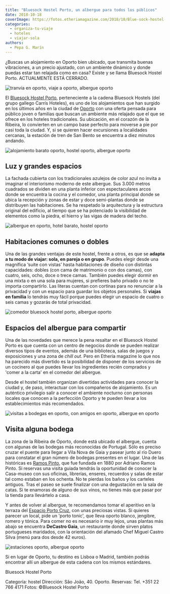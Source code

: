 ```yaml
---
title: "Bluesock Hostel Porto, un albergue para todos los públicos"
date: 2018-10-18
coverImage: https://fotos.etheriamagazine.com/2018/10/Blue-sock-hostel-oporto-literas.jpg
categories: 
  - organiza-tu-viaje
  - hoteles
  - viajar-sola
authors: 
  - Pepa G. Marín
---
```


¿Buscas un alojamiento en Oporto bien ubicado, que transmita buenas vibraciones, a un 
precio ajustado, con un ambiente dinámico y donde puedas estar tan relajada como en 
casa? Existe y se llama Bluesock Hostel Porto. ACTUALMENTE ESTÁ CERRADO. 

![](https://fotos.etheriamagazine.com/2018/10/Blue-sock-hostel-oporto.jpg "tranvia en oporto, viaje a oporto, albergue oporto")

El [Bluesock Hostel Porto](http://www.bluesockhostels.com), perteneciente a la cadena 
Bluesock Hostels (del grupo gallego Carrís Hoteles), es uno de los alojamientos que han 
surgido en los últimos años en la ciudad de [Oporto](http://www.visitporto.travel) con 
una oferta pensada para público joven o familias que buscan un ambiente más relajado que 
el que se ofrece en los hoteles tradicionales. Su ubicación, en el corazón de la 
Ribeira, lo convierten en un campo base perfecto para moverse a pie por casi toda la 
ciudad. Y, si se quieren hacer excursiones a localidades cercanas, la estación de tren 
de San Bento se encuentra a diez minutos andando. 

![alojamiento barato oporto, hostel oporto, albergue oporto](https://fotos.etheriamagazine.com/2018/10/Blue-sock-hostel-oporto-zona-comun.jpg "Uno de los rincones de esparcimiento del Bluesock Hostel Porto.")

## Luz y grandes espacios

La fachada cubierta con los tradicionales azulejos de color azul no invita a imaginar el 
interiorismo moderno de este albergue. Sus 3.000 metros cuadrados se dividen en una 
planta inferior con espectaculares arcos donde se encuentra la cocina y el comedor, una 
planta principal donde se ubica la recepción y zonas de estar y doce semi-plantas donde 
se distribuyen las habitaciones. Se ha respetado la arquitectura y la estructura 
original del edificio, al tiempo que se ha potenciado la visibilidad de elementos como 
la piedra, el hierro y las vigas de madera del techo. 

![albergue en oporto, hotel barato, hostel oporto](https://fotos.etheriamagazine.com/2018/10/Blue-sock-hostel-oporto-literas.jpg "Puedes decir compartir habitación o no hacerlo.")

## Habitaciones comunes o dobles

Una de las grandes ventajas de este hostel, frente a otros, es que se **adapta a tu modo 
de viajar: sola, en pareja o en grupo**. Puedes elegir desde una magnífica ‘suite con 
vistas’ hasta habitaciones de diseño con distintas capacidades: dobles (con cama de 
matrimonio o con dos camas), con cuatro, seis, ocho, doce o trece camas. También puedes 
elegir dormir en una mixta o en una sola para mujeres, si prefieres baño privado o no te 
importa compartirlo. Las literas cuentan con cortinas para no renunciar a la privacidad 
y con un espacio para guardar los objetos personales. Si **viajas en familia** lo 
tendrás muy fácil porque puedes elegir un espacio de cuatro o seis camas y gozarás de 
total privacidad. 

![comedor bluesock hostel porto, albergue oporto](https://fotos.etheriamagazine.com/2018/10/Blue-sock-hostel-oporto-comedor-cocina.jpg "Comedor y cocina de Bluesock Hostel Porto.")

## Espacios del albergue para compartir

Una de las novedades que merece la pena resaltar en el Bluesock Hostel Porto es que 
cuenta con un centro de negocios donde se pueden realizar diversos tipos de eventos, 
además de una biblioteca, salas de juegos y exposiciones y una zona de _chill out_. Pero 
en Etheria magazine lo que nos ha parecido más divertido es la posibilidad de disponer 
de los servicios de un cocinero al que puedes llevar los ingredientes recién comprados y 
'comer a la carta' en el comedor del albergue. 

Desde el hostel también organizan divertidas actividades para conocer la ciudad y, de 
paso, interactuar con los compañeros de alojamiento. Es un auténtico privilegio salir a 
conocer el ambiente nocturno con personas locales que conocen a la perfección Oporto y 
te pueden llevar a los establecimientos más recomendados. 

![visitas a bodegas en oporto, con amigos en oporto, albergue en oporto](https://fotos.etheriamagazine.com/2018/10/Blue-sock-hostel-oporto-ribeira-bodegas.jpg "En Vila Nova de Gaia se pueden visitar casi todas las bodegas.")

## Visita alguna bodega

La zona de la Ribeira de Oporto, donde está ubicado el albergue, cuenta con algunas de 
las bodegas más reconocidas de Portugal. Sólo es preciso cruzar el puente para llegar a 
Vila Nova de Gaia y pasear junto al río Duero para constatar el gran número de bodegas 
presentes en el lugar. Una de las históricas es [Ramos Pinto](http://www.ramospinto.pt), 
que fue fundada en 1880 por Adriano Ramos Pinto. Si reservas una visita guiada tendrás 
la oportunidad de conocer la Casa-museo con sus oficinas, librerías, enseres, recuerdos 
y salas de estar tal como estaban en los ochenta. No te pierdas los baños y los carteles 
antiguos. Tras el paseo se suele finalizar con una degustación en la sala de catas. Si 
te enamoras de alguno de sus vinos, no tienes más que pasar por la tienda para 
llevártelo a casa. 

Y antes de volver al albergue, te recomendamos tomar el aperitivo en la terraza del [Espacio 
Porto Cruz](http://www.myportocruz.com), con unas preciosas vistas. Si quieres parecer 
un local, pide un 'porto tonic', que lleva oporto blanco, jengibre, romero y tónica. 
Para comer no es necesario ir muy lejos, unas plantas más abajo se encuentra **DeCastro 
Gaia**, un restaurante donde sirven platos portugueses maridados, con la orientación del 
afamado Chef Miguel Castro Silva (menú para dos desde 42 euros). 

![estaciones oporto, albergue oporto](https://fotos.etheriamagazine.com/2018/10/Blue-sock-hostel-oporto-estacion-tren.jpg "Preciosa estación de tren de Sao Bento.")

Si en lugar de Oporto, tu destino es Lisboa o Madrid, también podrás encontrar allí un 
albergue de esta cadena con los mismos estándares. 

Bluesock Hostel Porto 

Categoría: hostel Dirección: São João, 40. Oporto. Reservas: Tel. +351 22 766 4171 
Fotos: ©Bluesock Hostel Porto 

<!--
<iframe class="civitatis-iframe" style="max-width: 100%;" src="https://www.civitatis.com/widget-activities/?affiliated=10211&amp;display=compact&amp;cant=2&amp;lang=es&amp;currency=EUR&amp;destination=25&amp;width=100%&amp;removeBackground=1" width="100%" height="150" frameborder="0" data-maxwidth="100%"></iframe>
-->
